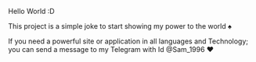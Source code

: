 Hello World :D

This project is a simple joke to start showing my power to the world ♠

If you need a powerful site or application in all languages and Technology; you can send a message to my Telegram with Id @Sam_1996 ♥

